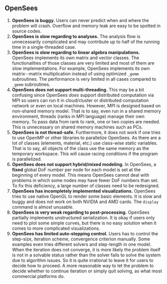 OpenSees
--------

1.  **OpenSees is buggy.** Users can never predict when and where the problem will crash. Overflow and memory leak are easy to be spotted in source codes.
2.  **OpenSees is slow regarding to analyses.** The analysis flow is unnecessarily complicated and may contribute up to half of the running time in a single-threaded case.
3.  **OpenSees is slow regarding to linear algebra manipulations.** OpenSees implements its own matrix and vector classes. The functionalities of those classes are very limited and most of them are slow implementations. For example, OpenSees implements its own matrix--matrix multiplication instead of using optimized `_gemm` subroutines. The performance is very limited in all cases compared to `_gemm` subroutines.
4.  **OpenSees does not support multi-threading.** This may be a bit confusing since OpenSees *does* support distributed computation via MPI so users can run it in cloud/cluster or distributed computation network or even on local machines. However, MPI is designed based on non-shared memory model. That is to say, even run in a shared memory environment, threads (ranks in MPI language) manage their own memory. To pass data from rank to rank, one or two copies are needed. This is unnecessary on shared memory machines such as PCs.
5.  **OpenSees is not thread-safe.** Furthermore, it does not work if one tries to use OpenMP or other libraries to parallelize OpenSees. As there are a lot of classes (elements, material, etc.) use class-wise static variables. That is to say, all objects of the class use the same memory as the temporary workspace. This will cause racing conditions if the program is parallelized.
6.  **OpenSees does not support hybrid/mixed modeling.** In OpenSees, a **fixed** global DoF number per node for each model is set at the beginning of every model. This means OpenSees cannot deal with problems in which some nodes may have fewer DoF numbers than set. To fix this deficiency, a large number of classes need to be redesigned.
7.  **OpenSees has incompletely implemented visualizations.** OpenSees tries to use native OpenGL to render some basic elements. It is slow and buggy and does not work on both NVIDIA and AMD cards. The `display` command is almost unusable.
8.  **OpenSees is very weak regarding to post-processing.** OpenSees partially implements unstructured serialization. It is okay if users only need to plot some simple curves, but there is no easy solution when it comes to more complicated visualizations.
9.  **OpenSees has limited auto-stepping control.** Users has to control the step-size, iteration scheme, convergence criterion manually. Some examples even tries different solvers and step-length in one model. When the iteration does not converge, it is more likely the problem itself is not in a solvable status rather than the solver fails to solve the system due to algorithm issues. So it is quite irrational to leave it for users to decide how to proceed. A more reasonable way to let the problem to decide whether to continue iteration or simply quit solving, as what most commercial platforms do.

